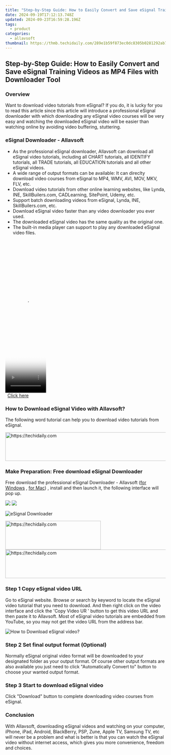 ```yaml
---
title: "Step-by-Step Guide: How to Easily Convert and Save eSignal Training Videos as MP4 Files with Downloader Tool"
date: 2024-09-19T17:12:13.748Z
updated: 2024-09-23T16:59:28.196Z
tags:
  - product
categories:
  - allavsoft
thumbnail: https://thmb.techidaily.com/289e1b59f873ec0dc8305b0281292ab73fb1d9fdd29063def94d2427e3383ad3.jpg
---
```


## Step-by-Step Guide: How to Easily Convert and Save eSignal Training Videos as MP4 Files with Downloader Tool

### Overview

Want to download video tutorials from eSignal? If you do, it is lucky for you to read this article since this article will introduce a professional eSignal downloader with which downloading any eSignal video courses will be very easy and watching the downloaded eSignal video will be easier than watching online by avoiding video buffering, stuttering.

### eSignal Downloader - Allavsoft

* As the professional eSignal downloader, Allavsoft can download all eSignal video tutorials, including all CHART tutorials, all IDENTIFY tutorials, all TRADE tutorials, all EDUCATION tutorials and all other eSignal videos.
* A wide range of output formats can be available: It can direclty download video courses from eSignal to MP4, WMV, AVI, MOV, MKV, FLV, etc.
* Download video tutorials from other online learning websites, like Lynda, INE, SkillBuilers.com, CADLearning, SitePoint, Udemy, etc.
* Support batch downloading videos from eSignal, Lynda, INE, SkillBuilers.com, etc.
* Download eSignal video faster than any video downloader you ever used.
* The downloaded eSignal video has the same quality as the original one.
* The built-in media player can support to play any downloaded eSignal video files.

<!-- affiliate ads begin -->
<span id="1977032">
					<video width="128" height="480" style="cursor:pointer"
           poster="//a.impactradius-go.com/display-clicktoplayimage/1977032.png"
           onclick="if(!this.playClicked){this.play();this.setAttribute('controls',true);this.playClicked=true;}">
	   <source src="//a.impactradius-go.com/display-ad/22993-1977032">
	   <img src="//a.impactradius-go.com/display-clicktoplayimage/1977032.png" style="border: none; height: 100%; width: 100%; object-fit: contain">
	</video>
	<div style="width:80px;text-align:center"><a href="javascript:window.open(decodeURIComponent('https%3A%2F%2Fhomestyler.sjv.io%2Fc%2F5597632%2F1977032%2F22993'), '_blank');void(0);">Click here</a></div>
</span>
<img height="0" width="0" src="https://imp.pxf.io/i/5597632/1977032/22993" style="position:absolute;visibility:hidden;" border="0" />
<!-- affiliate ads end -->

### How to Download eSignal Video with Allavsoft?

The following word tutorial can help you to download video tutorials from eSignal.

<!-- affiliate ads begin -->
<a href="https://appsumo.8odi.net/c/5597632/2144272/7443" target="_top" id="2144272">
  <img src="//a.impactradius-go.com/display-ad/7443-2144272" border="0" alt="https://techidaily.com" width="728" height="90"/>
</a>
<img height="0" width="0" src="https://appsumo.8odi.net/i/5597632/2144272/7443" style="position:absolute;visibility:hidden;" border="0" />
<!-- affiliate ads end -->

### Make Preparation: Free download eSignal Downloader

Free download the professional eSignal Downloader - Allavsoft ([for Windows](https://tools.techidaily.com/allavsoft/products/) , [for Mac](https://tools.techidaily.com/allavsoft/products/)) , install and then launch it, the following interface will pop up.

[![](https://www.allavsoft.com/how-to/../images/how-to/free-download-win.jpg)](https://tools.techidaily.com/allavsoft/products/) [![](https://www.allavsoft.com/how-to/../images/how-to/free-download-mac.jpg)](https://tools.techidaily.com/allavsoft/products/)

![eSignal Downloader](https://www.allavsoft.com/how-to/../images/allavsoft/screen-shot-600.jpg)

<!-- affiliate ads begin -->
<a href="https://laganoo.pxf.io/c/5597632/1521325/16446" target="_top" id="1521325">
  <img src="//a.impactradius-go.com/display-ad/16446-1521325" border="0" alt="https://techidaily.com" width="300" height="90"/>
</a>
<img height="0" width="0" src="https://laganoo.pxf.io/i/5597632/1521325/16446" style="position:absolute;visibility:hidden;" border="0" />
<!-- affiliate ads end -->

<!-- affiliate ads begin -->
<a href="https://imp.i357552.net/c/5597632/947746/11832" target="_top" id="947746">
  <img src="//a.impactradius-go.com/display-ad/11832-947746" border="0" alt="https://techidaily.com" width="728" height="90"/>
</a>
<img height="0" width="0" src="https://imp.i357552.net/i/5597632/947746/11832" style="position:absolute;visibility:hidden;" border="0" />
<!-- affiliate ads end -->

### Step 1 Copy eSignal video URL

Go to eSignal website. Browse or search by keyword to locate the eSignal video tutorial that you need to download. And then right click on the video interface and click the 'Copy Video UR ' button to get this video URL and then paste it to Allavsoft. Most of eSignal video tutorials are embedded from YouTube, so you may not get the video URL from the address bar.

![How to Download eSignal video?](https://www.allavsoft.com/how-to/../images/how-to/download-rtmp-video/download-rtmp-video.jpg)

### Step 2 Set final output format (Optional)

Normally eSignal original video format will be downloaded to your designated folder as your output format. Of course other output formats are also available you just need to click "Automatically Convert to" button to choose your wanted output format.

### Step 3 Start to download eSignal video

Click "Download" button to complete downloading video courses from eSignal.

### Conclusion

With Allavsoft, downloading eSignal videos and watching on your computer, iPhone, iPad, Android, BlackBerry, PSP, Zune, Apple TV, Samsung TV, etc will never be a problem and what is better is that you can watch the eSignal video without internet access, which gives you more convenience, freedom and choices.

<ins class="adsbygoogle"
     style="display:block"
     data-ad-format="autorelaxed"
     data-ad-client="ca-pub-7571918770474297"
     data-ad-slot="1223367746"></ins>

<ins class="adsbygoogle"
     style="display:block"
     data-ad-client="ca-pub-7571918770474297"
     data-ad-slot="8358498916"
     data-ad-format="auto"
     data-full-width-responsive="true"></ins>



